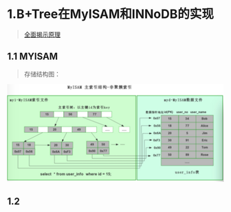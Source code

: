 # 1.B+Tree在MyISAM和INNoDB的实现
> [全面揭示原理](https://www.jianshu.com/p/486a514b0ded)
## 1.1 MYISAM
> 存储结构图：

![存储结构图](./pic/B+Tree_MyISAM.jpeg)
## 1.2 